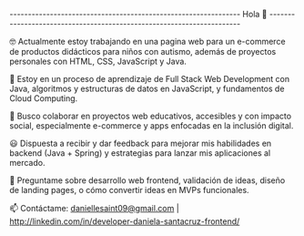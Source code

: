 --------------------------------------------------------------- Hola 🖖 ----------------------------------------------------------------------

🤓 Actualmente estoy trabajando en una pagina web para un e-commerce de productos didácticos para niños con autismo, además de proyectos personales con HTML, CSS, JavaScript y Java.

🌱 Estoy en un proceso de aprendizaje de Full Stack Web Development con Java, algoritmos y estructuras de datos en JavaScript, y fundamentos de Cloud Computing.

👯 Busco colaborar en proyectos web educativos, accesibles y con impacto social, especialmente e-commerce y apps enfocadas en la inclusión digital.

😃 Dispuesta a recibir y dar feedback para mejorar mis habilidades en backend (Java + Spring) y estrategias para lanzar mis aplicaciones al mercado.

💬 Preguntame sobre desarrollo web frontend, validación de ideas, diseño de landing pages, o cómo convertir ideas en MVPs funcionales.

📫 Contáctame: daniellesaint09@gmail.com | http://linkedin.com/in/developer-daniela-santacruz-frontend/
